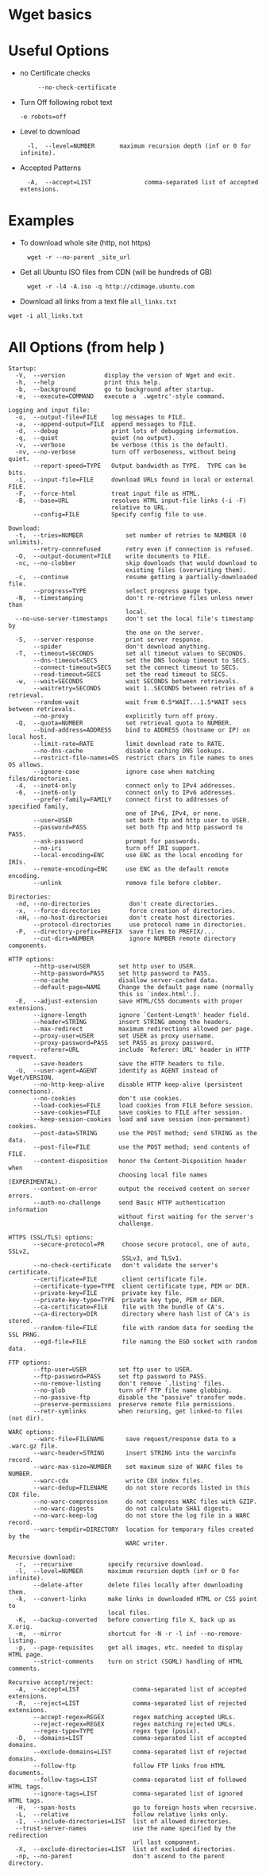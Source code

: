 # Wget basics

# Useful Options
- no Certificate checks 
           
           --no-check-certificate
- Turn Off following robot text 
      
      -e robots=off
- Level to download 
	
		-l,  --level=NUMBER       maximum recursion depth (inf or 0 for infinite).
- Accepted Patterns

		-A,  --accept=LIST               comma-separated list of accepted extensions.

# Examples 

- To download whole site (http, not https)

		wget -r --no-parent _site_url
- Get all Ubuntu ISO files from CDN (will be hundreds of GB)

		wget -r -l4 -A.iso -q http://cdimage.ubuntu.com
- Download all links from a text file ```all_links.txt```

```
wget -i all_links.txt

```


# All Options (from help )

            
 	Startup:
	  -V,  --version           display the version of Wget and exit.
	  -h,  --help              print this help.
	  -b,  --background        go to background after startup.
	  -e,  --execute=COMMAND   execute a `.wgetrc'-style command.

	Logging and input file:
	  -o,  --output-file=FILE    log messages to FILE.
	  -a,  --append-output=FILE  append messages to FILE.
	  -d,  --debug               print lots of debugging information.
	  -q,  --quiet               quiet (no output).
	  -v,  --verbose             be verbose (this is the default).
	  -nv, --no-verbose          turn off verboseness, without being quiet.
		   --report-speed=TYPE   Output bandwidth as TYPE.  TYPE can be bits.
	  -i,  --input-file=FILE     download URLs found in local or external FILE.
	  -F,  --force-html          treat input file as HTML.
	  -B,  --base=URL            resolves HTML input-file links (-i -F)
								 relative to URL.
		   --config=FILE         Specify config file to use.

	Download:
	  -t,  --tries=NUMBER            set number of retries to NUMBER (0 unlimits).
		   --retry-connrefused       retry even if connection is refused.
	  -O,  --output-document=FILE    write documents to FILE.
	  -nc, --no-clobber              skip downloads that would download to
									 existing files (overwriting them).
	  -c,  --continue                resume getting a partially-downloaded file.
		   --progress=TYPE           select progress gauge type.
	  -N,  --timestamping            don't re-retrieve files unless newer than
									 local.
	  --no-use-server-timestamps     don't set the local file's timestamp by
									 the one on the server.
	  -S,  --server-response         print server response.
		   --spider                  don't download anything.
	  -T,  --timeout=SECONDS         set all timeout values to SECONDS.
		   --dns-timeout=SECS        set the DNS lookup timeout to SECS.
		   --connect-timeout=SECS    set the connect timeout to SECS.
		   --read-timeout=SECS       set the read timeout to SECS.
	  -w,  --wait=SECONDS            wait SECONDS between retrievals.
		   --waitretry=SECONDS       wait 1..SECONDS between retries of a retrieval.
		   --random-wait             wait from 0.5*WAIT...1.5*WAIT secs between retrievals.
		   --no-proxy                explicitly turn off proxy.
	  -Q,  --quota=NUMBER            set retrieval quota to NUMBER.
		   --bind-address=ADDRESS    bind to ADDRESS (hostname or IP) on local host.
		   --limit-rate=RATE         limit download rate to RATE.
		   --no-dns-cache            disable caching DNS lookups.
		   --restrict-file-names=OS  restrict chars in file names to ones OS allows.
		   --ignore-case             ignore case when matching files/directories.
	  -4,  --inet4-only              connect only to IPv4 addresses.
	  -6,  --inet6-only              connect only to IPv6 addresses.
		   --prefer-family=FAMILY    connect first to addresses of specified family,
									 one of IPv6, IPv4, or none.
		   --user=USER               set both ftp and http user to USER.
		   --password=PASS           set both ftp and http password to PASS.
		   --ask-password            prompt for passwords.
		   --no-iri                  turn off IRI support.
		   --local-encoding=ENC      use ENC as the local encoding for IRIs.
		   --remote-encoding=ENC     use ENC as the default remote encoding.
		   --unlink                  remove file before clobber.

	Directories:
	  -nd, --no-directories           don't create directories.
	  -x,  --force-directories        force creation of directories.
	  -nH, --no-host-directories      don't create host directories.
		   --protocol-directories     use protocol name in directories.
	  -P,  --directory-prefix=PREFIX  save files to PREFIX/...
		   --cut-dirs=NUMBER          ignore NUMBER remote directory components.

	HTTP options:
		   --http-user=USER        set http user to USER.
		   --http-password=PASS    set http password to PASS.
		   --no-cache              disallow server-cached data.
		   --default-page=NAME     Change the default page name (normally
								   this is `index.html'.).
	  -E,  --adjust-extension      save HTML/CSS documents with proper extensions.
		   --ignore-length         ignore `Content-Length' header field.
		   --header=STRING         insert STRING among the headers.
		   --max-redirect          maximum redirections allowed per page.
		   --proxy-user=USER       set USER as proxy username.
		   --proxy-password=PASS   set PASS as proxy password.
		   --referer=URL           include `Referer: URL' header in HTTP request.
		   --save-headers          save the HTTP headers to file.
	  -U,  --user-agent=AGENT      identify as AGENT instead of Wget/VERSION.
		   --no-http-keep-alive    disable HTTP keep-alive (persistent connections).
		   --no-cookies            don't use cookies.
		   --load-cookies=FILE     load cookies from FILE before session.
		   --save-cookies=FILE     save cookies to FILE after session.
		   --keep-session-cookies  load and save session (non-permanent) cookies.
		   --post-data=STRING      use the POST method; send STRING as the data.
		   --post-file=FILE        use the POST method; send contents of FILE.
		   --content-disposition   honor the Content-Disposition header when
								   choosing local file names (EXPERIMENTAL).
		   --content-on-error      output the received content on server errors.
		   --auth-no-challenge     send Basic HTTP authentication information
								   without first waiting for the server's
								   challenge.

	HTTPS (SSL/TLS) options:
		   --secure-protocol=PR     choose secure protocol, one of auto, SSLv2,
									SSLv3, and TLSv1.
		   --no-check-certificate   don't validate the server's certificate.
		   --certificate=FILE       client certificate file.
		   --certificate-type=TYPE  client certificate type, PEM or DER.
		   --private-key=FILE       private key file.
		   --private-key-type=TYPE  private key type, PEM or DER.
		   --ca-certificate=FILE    file with the bundle of CA's.
		   --ca-directory=DIR       directory where hash list of CA's is stored.
		   --random-file=FILE       file with random data for seeding the SSL PRNG.
		   --egd-file=FILE          file naming the EGD socket with random data.

	FTP options:
		   --ftp-user=USER         set ftp user to USER.
		   --ftp-password=PASS     set ftp password to PASS.
		   --no-remove-listing     don't remove `.listing' files.
		   --no-glob               turn off FTP file name globbing.
		   --no-passive-ftp        disable the "passive" transfer mode.
		   --preserve-permissions  preserve remote file permissions.
		   --retr-symlinks         when recursing, get linked-to files (not dir).

	WARC options:
		   --warc-file=FILENAME      save request/response data to a .warc.gz file.
		   --warc-header=STRING      insert STRING into the warcinfo record.
		   --warc-max-size=NUMBER    set maximum size of WARC files to NUMBER.
		   --warc-cdx                write CDX index files.
		   --warc-dedup=FILENAME     do not store records listed in this CDX file.
		   --no-warc-compression     do not compress WARC files with GZIP.
		   --no-warc-digests         do not calculate SHA1 digests.
		   --no-warc-keep-log        do not store the log file in a WARC record.
		   --warc-tempdir=DIRECTORY  location for temporary files created by the
									 WARC writer.

	Recursive download:
	  -r,  --recursive          specify recursive download.
	  -l,  --level=NUMBER       maximum recursion depth (inf or 0 for infinite).
		   --delete-after       delete files locally after downloading them.
	  -k,  --convert-links      make links in downloaded HTML or CSS point to
								local files.
	  -K,  --backup-converted   before converting file X, back up as X.orig.
	  -m,  --mirror             shortcut for -N -r -l inf --no-remove-listing.
	  -p,  --page-requisites    get all images, etc. needed to display HTML page.
		   --strict-comments    turn on strict (SGML) handling of HTML comments.

	Recursive accept/reject:
	  -A,  --accept=LIST               comma-separated list of accepted extensions.
	  -R,  --reject=LIST               comma-separated list of rejected extensions.
		   --accept-regex=REGEX        regex matching accepted URLs.
		   --reject-regex=REGEX        regex matching rejected URLs.
		   --regex-type=TYPE           regex type (posix).
	  -D,  --domains=LIST              comma-separated list of accepted domains.
		   --exclude-domains=LIST      comma-separated list of rejected domains.
		   --follow-ftp                follow FTP links from HTML documents.
		   --follow-tags=LIST          comma-separated list of followed HTML tags.
		   --ignore-tags=LIST          comma-separated list of ignored HTML tags.
	  -H,  --span-hosts                go to foreign hosts when recursive.
	  -L,  --relative                  follow relative links only.
	  -I,  --include-directories=LIST  list of allowed directories.
	  --trust-server-names             use the name specified by the redirection
									   url last component.
	  -X,  --exclude-directories=LIST  list of excluded directories.
	  -np, --no-parent                 don't ascend to the parent directory.
